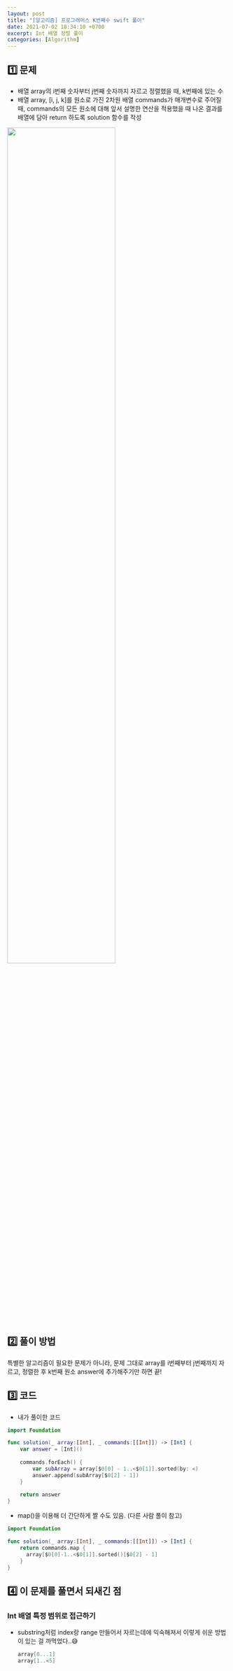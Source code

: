 ```yaml
---
layout: post
title: "[알고리즘] 프로그래머스 K번째수 swift 풀이"
date: 2021-07-02 18:34:10 +0700
excerpt: Int 배열 정렬 풀이
categories: [Algorithm]
---
```


## 1️⃣ 문제

- 배열 array의 i번째 숫자부터 j번째 숫자까지 자르고 정렬했을 때, k번째에 있는 수
- 배열 array, [i, j, k]를 원소로 가진 2차원 배열 commands가 매개변수로 주어질 때, commands의 모든 원소에 대해 앞서 설명한 연산을 적용했을 때 나온 결과를 배열에 담아 return 하도록 solution 함수를 작성

<img src="https://user-images.githubusercontent.com/47033052/124219288-047e4380-db37-11eb-80e1-7a4cce4a6d02.png" width="70%"/>

## 2️⃣ 풀이 방법

특별한 알고리즘이 필요한 문제가 아니라, 문제 그대로 array를 i번째부터 j번째까지 자르고, 정렬한 후 k번째 원소 answer에 추가해주기만 하면 끝!

## 3️⃣ 코드

- 내가 풀이한 코드

``` swift
import Foundation

func solution(_ array:[Int], _ commands:[[Int]]) -> [Int] {
    var answer = [Int]()
    
    commands.forEach() {
        var subArray = array[$0[0] - 1..<$0[1]].sorted(by: <)
        answer.append(subArray[$0[2] - 1])
    }
    
    return answer
}
```

- map()을 이용해 더 간단하게 짤 수도 있음. (다른 사람 풀이 참고)

``` swift
import Foundation

func solution(_ array:[Int], _ commands:[[Int]]) -> [Int] {
  	return commands.map {
      array[$0[0]-1..<$0[1]].sorted()[$0[2] - 1]
    }
}
```



## 4️⃣ 이 문제를 풀면서 되새긴 점

### Int 배열 특정 범위로 접근하기

- substring처럼 index랑 range 만들어서 자르는데에 익숙해져서 이렇게 쉬운 방법이 있는 걸 까먹었다..😅

  ``` swift
  array[0...1]
  array[1..<5]
  ```

  
